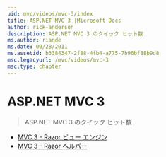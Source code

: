 ```yaml
---
uid: mvc/videos/mvc-3/index
title: ASP.NET MVC 3 |Microsoft Docs
author: rick-anderson
description: ASP.NET MVC 3 のクイック ヒット数
ms.author: riande
ms.date: 09/28/2011
ms.assetid: b3384347-2f88-4fb4-a775-7b96bf88b9d8
msc.legacyurl: /mvc/videos/mvc-3
msc.type: chapter
---
```

<a name="aspnet-mvc-3"></a>ASP.NET MVC 3
====================
> ASP.NET MVC 3 のクイック ヒット数


- [MVC 3 - Razor ビュー エンジン](mvc-3-razor-view-engine.md)
- [MVC 3 - Razor ヘルパー](mvc-3-razor-helpers.md)
